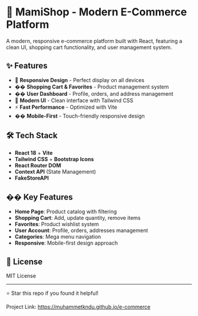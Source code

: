 # 🛒 MamiShop - Modern E-Commerce Platform

A modern, responsive e-commerce platform built with React, featuring a clean UI, shopping cart functionality, and user management system.

## ✨ Features

- 🎯 **Responsive Design** - Perfect display on all devices
- ��️ **Shopping Cart & Favorites** - Product management system
- �� **User Dashboard** - Profile, orders, and address management
- 🎨 **Modern UI** - Clean interface with Tailwind CSS
- ⚡ **Fast Performance** - Optimized with Vite
- �� **Mobile-First** - Touch-friendly responsive design


## 🛠️ Tech Stack

- **React 18** + **Vite**
- **Tailwind CSS** + **Bootstrap Icons**
- **React Router DOM**
- **Context API** (State Management)
- **FakeStoreAPI**


## �� Key Features

- **Home Page**: Product catalog with filtering
- **Shopping Cart**: Add, update quantity, remove items
- **Favorites**: Product wishlist system
- **User Account**: Profile, orders, addresses management
- **Categories**: Mega menu navigation
- **Responsive**: Mobile-first design approach

## 📄 License

MIT License

---

⭐ Star this repo if you found it helpful!

Project Link:  https://muhammetkndu.github.io/e-commerce
